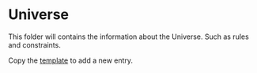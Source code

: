 # Universe

This folder will contains the information about the Universe. Such as rules and constraints.

Copy the [template](https://github.com/the-great-stories/SpaceOperaUniverse/blob/master/Universe/__TEMPLATE.md) to add a new entry.
